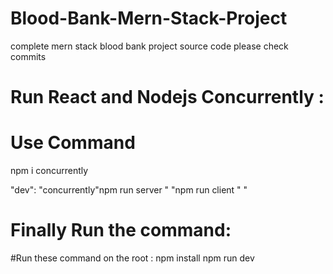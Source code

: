 # Blood-Bank-Mern-Stack-Project
complete mern stack blood bank project source code please check commits

# Run React and Nodejs Concurrently :
# Use Command
npm i concurrently

"dev":  "concurrently\"npm run server \" \"npm run client \" "

# Finally Run the command:
#Run these command on the root : 
npm install 
npm run dev



